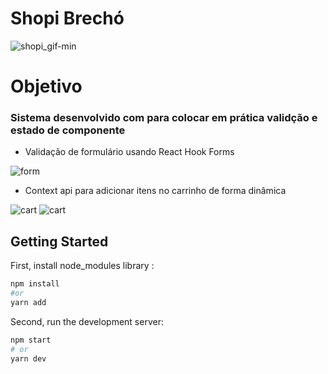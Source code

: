 # Shopi Brechó

![shopi_gif-min](https://user-images.githubusercontent.com/47863213/113353842-a9109f80-9314-11eb-9723-7f687005f336.gif)

# Objetivo

### Sistema desenvolvido com para colocar em prática validção e estado de componente

- Validação de formulário usando React Hook Forms

![form](https://user-images.githubusercontent.com/47863213/113354854-30aade00-9316-11eb-831c-c6650cdeab28.png)

- Context api para adicionar itens no carrinho de forma dinâmica

![cart](https://user-images.githubusercontent.com/47863213/113354320-64393880-9315-11eb-9a9a-33872df14efa.png)
![cart](https://user-images.githubusercontent.com/47863213/113355072-95663880-9316-11eb-98c5-1f714f0de9e5.gif)

## Getting Started

First, install node_modules library :

```bash
npm install
#or
yarn add
```
Second, run the development server:

```bash
npm start
# or
yarn dev
```

